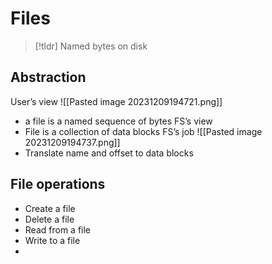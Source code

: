 # Files

> [!tldr] Named bytes on disk

## Abstraction
User’s view
![[Pasted image 20231209194721.png]]
* a file is a named sequence of bytes
FS’s view
* File is a collection of data blocks
FS’s job
![[Pasted image 20231209194737.png]]
* Translate name and offset to data blocks

## File operations
* Create a file
* Delete a file
* Read from a file
* Write to a file
* 